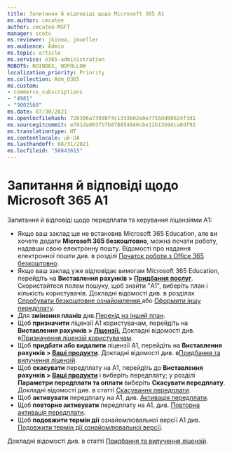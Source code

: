 ```yaml
---
title: Запитання й відповіді щодо Microsoft 365 A1
ms.author: cmcatee
author: cmcatee-MSFT
manager: scotv
ms.reviewer: jkinma, jmueller
ms.audience: Admin
ms.topic: article
ms.service: o365-administration
ROBOTS: NOINDEX, NOFOLLOW
localization_priority: Priority
ms.collection: Adm_O365
ms.custom:
- commerce_subscriptions
- "4981"
- "9002568"
ms.date: 07/30/2021
ms.openlocfilehash: 726306a739d074c1333b02e0e7755dd00624f3d1
ms.sourcegitcommit: e781da003fb7b878854846cbe12b13b9dca8df92
ms.translationtype: HT
ms.contentlocale: uk-UA
ms.lasthandoff: 08/31/2021
ms.locfileid: "58843615"
---
```

# <a name="microsoft-365-a1-faq"></a>Запитання й відповіді щодо Microsoft 365 A1

Запитання й відповіді щодо передплати та керування ліцензіями A1:

- Якщо ваш заклад ще не встановив Microsoft 365 Education, але ви хочете додати **Microsoft 365 безкоштовно**, можна почати роботу, надавши свою електронну пошту. Відомості про надання електронної пошти див. в розділі [Початок роботи з Office 365 безкоштовно](https://www.microsoft.com/education/products/office).  
- Якщо ваш заклад уже відповідає вимогам Microsoft 365 Education, перейдіть на **Виставлення рахунків > [Придбання послуг](https://go.microsoft.com/fwlink/p/?linkid=868433)**. Скористайтеся полем пошуку, щоб знайти "A1", виберіть план і кількість користувачів. Докладні відомості див. в розділах [Спробувати безкоштовне ознайомлення ](https://docs.microsoft.com/microsoft-365/commerce/try-or-buy-microsoft-365#try-a-free-trial-subscription) або [Оформити іншу передплату](https://docs.microsoft.com/microsoft-365/commerce/try-or-buy-microsoft-365#buy-a-different-subscription).
- Для **змінення планів** див.[Перехід на інший план](https://docs.microsoft.com/microsoft-365/commerce/subscriptions/upgrade-to-different-plan).
- Щоб **призначити** ліцензії A1 користувачам, перейдіть на **Виставлення рахунків > [Ліцензії.](https://go.microsoft.com/fwlink/p/?linkid=842264)** Докладні відомості див. в[Призначення ліцензій користувачам](https://docs.microsoft.com/microsoft-365/admin/manage/assign-licenses-to-users).
- Щоб **придбати або видалити** ліцензії A1, перейдіть на **Виставлення рахунків > [Ваші продукти](https://go.microsoft.com/fwlink/p/?linkid=842054)**. Докладні відомості див. в[Придбання та вилучення ліцензій](https://docs.microsoft.com/microsoft-365/commerce/licenses/buy-licenses#buy-or-remove-licenses-for-your-business-subscription).
- Щоб **скасувати** передплату на A1, перейдіть до **Виставлення рахунків > [Ваші продукти](https://go.microsoft.com/fwlink/p/?linkid=842054)** і виберіть передплату; у розділі **Параметри передплати та оплати** виберіть **Скасувати передплату**. Докладні відомості див. в статті [Скасування передплати](https://docs.microsoft.com/microsoft-365/commerce/subscriptions/cancel-your-subscription).
- Щоб **активувати** передплату на A1, див. [ Активація передплати](https://docs.microsoft.com/alchemyinsights/activate-your-office-365-subscription).
- Щоб **повторно активувати** передплату на A1, див. [Повторна активація передплати](https://docs.microsoft.com/alchemyinsights/reactivate-your-subscription).
- Щоб **подовжити термін дії** ознайомлювальної версії A1 див. [Подовжити термін дії ознайомлювальної версії](https://docs.microsoft.com/microsoft-365/commerce/extend-your-trial).

Докладні відомості див. в статті [Придбання та вилучення ліцензій](https://docs.microsoft.com/microsoft-365/commerce/licenses/buy-licenses).